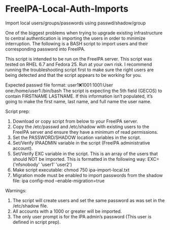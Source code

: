 # FreeIPA-Local-Auth-Imports
Import local users/groups/passwords using passwd/shadow/group

One of the biggest problems when trying to upgrade existing infrastructure to central authentication is importing the users in order to minimize interruption. The following is a BASH script to import users and their corresponding password into FreeIPA.

This script is intended to be run on the FreeIPA server. This script was tested on RHEL 6.7 and Fedora 25. Run at your own risk. I recommend running the troubleshooting script first to make sure the right users are being detected and that the script appears to be working for you.

Expected passwd file format:
user1:x:1001:1001:User one:/home/user1:/bin/bash
The script is expecting the 5th field (GECOS) to contain FIRSTNAME LASTNAME. If this information isn’t populated, it’s going to make the first name, last name, and full name the user name.

Script prep:
1. Download or copy script from below to your FreeIPA server.
2. Copy the /etc/passwd and /etc/shadow with existing users to the FreeIPA server and ensure they have a minimum of read permissions.
3. Set the PASSWORD/SHADOW location variables in the script.
4. Set/Verify IPAADMIN variable in the script (FreeIPA administrative account).
5. Set/Verify EXC variable in the script. This is an array of the users that should NOT be imported. This is formatted in the following way: EXC=('nfsnobody' 'user1' 'user2')
6. Make script executable: chmod 750 ipa-import-local.txt
7. Migration mode must be enabled to import passwords from the shadow file: ipa config-mod –enable-migration=true

Warnings:
1. The script will create users and set the same password as was set in the /etc/shadow file.
2. All accounts with a 1000 or greater will be imported.
3. The only user prompt is for the IPA admin’s password (This user is defined in script prep).
